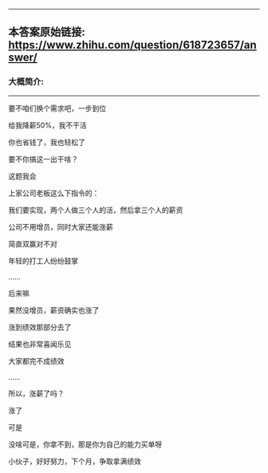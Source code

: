 ----------------------------------------
## 本答案原始链接: https://www.zhihu.com/question/618723657/answer/
### 大概简介: 
----------------------------------------
要不咱们换个需求吧，一步到位

给我降薪50%，我不干活

你也省钱了，我也轻松了

要不你搞这一出干啥？



这题我会

上家公司老板这么下指令的：

我们要实现，两个人做三个人的活，然后拿三个人的薪资

公司不用增员，同时大家还能涨薪

简直双赢对不对

年轻的打工人纷纷鼓掌

……

后来嘛

果然没增员，薪资确实也涨了

涨到绩效那部分去了

结果也非常喜闻乐见

大家都完不成绩效

……

所以，涨薪了吗？

涨了

可是

没啥可是，你拿不到，那是你为自己的能力买单呀

小伙子，好好努力，下个月，争取拿满绩效

